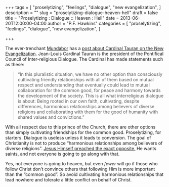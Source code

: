 +++
tags = [
  "proselytizing",
  "feelings",
  "dialogue",
  "new evangelization",
]
description = ""
slug = "proselytizing-dialogue-heaven-hell"
draft = false
title = "Proselytizing : Dialogue :: Heaven : Hell"
date = 2013-06-20T12:00:00-04:00
author = "P.F. Hawkins"
categories = [
  "proselytizing",
  "feelings",
  "dialogue",
  "new evangelization",
]

+++

The ever-trenchant [Mundabor][1] has a [post about Cardinal Tauran on the New Evangelization][2]. Jean-Louis Cardinal Tauran is the president of the Pontifical Council of Inter-religious Dialogue. The Cardinal has made statements such as these: 

> “In this pluralistic situation, we have no other option than consciously cultivating friendly relationships with all of them based on mutual respect and understanding that eventually could lead to mutual collaboration for the common good, for peace and harmony towards the development of the society. This is all what interreligious dialogue is about: Being rooted in our own faith, cultivating, despite differences, harmonious relationships among believers of diverse religions and collaborating with them for the good of humanity with shared values and convictions.” 

With all respect due to this prince of the Church, there are other options than simply cultivating friendships for the common good. Proselytizing, for starters. Dialogue is useless unless it leads to conversion. The goal of Christianity is not to produce “harmonious relationships among believers of diverse religions”. [Jesus Himself preached the exact opposite.][3] He wants saints, and not everyone is going to go along with that. 

Yes, not everyone is going to heaven, but even _fewer_ will go if those who follow Christ don’t convince others that following Him is more important than the “common good”. So avoid cultivating harmonious relationships that lead nowhere and tolerate a little conflict on behalf of Christ. 

[1]: http://mundabor.wordpress.com 
[2]: http://mundabor.wordpress.com/2013/06/19/evangelisation-ist-out-of-fashion-says-cardinal-tauran/ 
[3]: http://www.drbo.org/x/d?b=drb&bk=47&ch=10&l=34#x 
